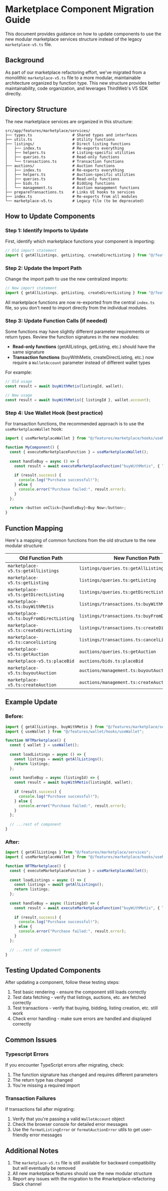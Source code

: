 # Marketplace Component Migration Guide

This document provides guidance on how to update components to use the new modular marketplace services structure instead of the legacy `marketplace-v5.ts` file.

## Background

As part of our marketplace refactoring effort, we've migrated from a monolithic `marketplace-v5.ts` file to a more modular, maintainable architecture organized by function type. This new structure provides better maintainability, code organization, and leverages ThirdWeb's V5 SDK directly.

## Directory Structure

The new marketplace services are organized in this structure:

```
src/app/features/marketplace/services/
├── types.ts                  # Shared types and interfaces
├── utils.ts                  # Utility functions
├── listings/                 # Direct listing functions
│   ├── index.ts              # Re-exports everything
│   ├── helpers.ts            # Listing-specific utilities
│   ├── queries.ts            # Read-only functions
│   └── transactions.ts       # Transaction functions
├── auctions/                 # Auction functions
│   ├── index.ts              # Re-exports everything
│   ├── helpers.ts            # Auction-specific utilities
│   ├── queries.ts            # Read-only functions
│   ├── bids.ts               # Bidding functions
│   └── management.ts         # Auction management functions
├── prepareTransactions.ts    # Links UI hooks to services
├── index.ts                  # Re-exports from all modules
└── marketplace-v5.ts         # Legacy file (to be deprecated)
```

## How to Update Components

### Step 1: Identify Imports to Update

First, identify which marketplace functions your component is importing:

```typescript
// Old import statement
import { getAllListings, getListing, createDirectListing } from "@/features/marketplace/services/marketplace-v5";
```

### Step 2: Update the Import Path

Change the import path to use the new centralized imports:

```typescript
// New import statement
import { getAllListings, getListing, createDirectListing } from "@/features/marketplace/services";
```

All marketplace functions are now re-exported from the central `index.ts` file, so you don't need to import directly from the individual modules.

### Step 3: Update Function Calls (if needed)

Some functions may have slightly different parameter requirements or return types. Review the function signatures in the new modules:

- **Read-only functions** (getAllListings, getListing, etc.) should have the same signature
- **Transaction functions** (buyWithMetis, createDirectListing, etc.) now require a `WalletAccount` parameter instead of different wallet types

For example:

```typescript
// Old usage
const result = await buyWithMetis(listingId, wallet);

// New usage
const result = await buyWithMetis({ listingId }, wallet.account);
```

### Step 4: Use Wallet Hook (best practice)

For transaction functions, the recommended approach is to use the `useMarketplaceWallet` hook:

```typescript
import { useMarketplaceWallet } from "@/features/marketplace/hooks/useMarketplaceWallet";

function MyComponent() {
  const { executeMarketplaceFunction } = useMarketplaceWallet();
  
  const handleBuy = async () => {
    const result = await executeMarketplaceFunction("buyWithMetis", { listingId: "123" });
    
    if (result.success) {
      console.log("Purchase successful!");
    } else {
      console.error("Purchase failed:", result.error);
    }
  };
  
  return <button onClick={handleBuy}>Buy Now</button>;
}
```

## Function Mapping

Here's a mapping of common functions from the old structure to the new modular structure:

| Old Function Path | New Function Path |
|-------------------|------------------|
| `marketplace-v5.ts:getAllListings` | `listings/queries.ts:getAllListings` |
| `marketplace-v5.ts:getListing` | `listings/queries.ts:getListing` |
| `marketplace-v5.ts:getDirectListing` | `listings/queries.ts:getDirectListing` |
| `marketplace-v5.ts:buyWithMetis` | `listings/transactions.ts:buyWithMetis` |
| `marketplace-v5.ts:buyFromDirectListing` | `listings/transactions.ts:buyFromDirectListing` |
| `marketplace-v5.ts:createDirectListing` | `listings/transactions.ts:createDirectListing` |
| `marketplace-v5.ts:cancelListing` | `listings/transactions.ts:cancelListing` |
| `marketplace-v5.ts:getAuction` | `auctions/queries.ts:getAuction` |
| `marketplace-v5.ts:placeBid` | `auctions/bids.ts:placeBid` |
| `marketplace-v5.ts:buyoutAuction` | `auctions/management.ts:buyoutAuction` |
| `marketplace-v5.ts:createAuction` | `auctions/management.ts:createAuction` |

## Example Update

### Before:

```typescript
import { getAllListings, buyWithMetis } from "@/features/marketplace/services/marketplace-v5";
import { useWallet } from "@/features/wallet/hooks/useWallet";

function NFTMarketplace() {
  const { wallet } = useWallet();
  
  const loadListings = async () => {
    const listings = await getAllListings();
    return listings;
  };
  
  const handleBuy = async (listingId) => {
    const result = await buyWithMetis(listingId, wallet);
    
    if (result.success) {
      console.log("Purchase successful!");
    } else {
      console.error("Purchase failed:", result.error);
    }
  };
  
  // ...rest of component
}
```

### After:

```typescript
import { getAllListings } from "@/features/marketplace/services";
import { useMarketplaceWallet } from "@/features/marketplace/hooks/useMarketplaceWallet";

function NFTMarketplace() {
  const { executeMarketplaceFunction } = useMarketplaceWallet();
  
  const loadListings = async () => {
    const listings = await getAllListings();
    return listings;
  };
  
  const handleBuy = async (listingId) => {
    const result = await executeMarketplaceFunction("buyWithMetis", { listingId });
    
    if (result.success) {
      console.log("Purchase successful!");
    } else {
      console.error("Purchase failed:", result.error);
    }
  };
  
  // ...rest of component
}
```

## Testing Updated Components

After updating a component, follow these testing steps:

1. Test basic rendering - ensure the component still loads correctly
2. Test data fetching - verify that listings, auctions, etc. are fetched correctly
3. Test transactions - verify that buying, bidding, listing creation, etc. still work
4. Check error handling - make sure errors are handled and displayed correctly

## Common Issues

### Typescript Errors

If you encounter TypeScript errors after migrating, check:

1. The function signature has changed and requires different parameters
2. The return type has changed
3. You're missing a required import

### Transaction Failures

If transactions fail after migrating:
1. Verify that you're passing a valid `WalletAccount` object
2. Check the browser console for detailed error messages
3. Use the `formatListingError` or `formatAuctionError` utils to get user-friendly error messages

## Additional Notes

1. The `marketplace-v5.ts` file is still available for backward compatibility but will eventually be removed
2. All new marketplace features should use the new modular structure
3. Report any issues with the migration to the #marketplace-refactoring Slack channel 